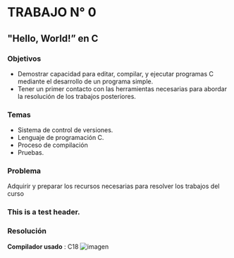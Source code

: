 # TRABAJO N° 0
## "Hello, World!” en C
### Objetivos
* Demostrar capacidad para editar, compilar, y ejecutar programas C mediante el desarrollo de un programa simple.
* Tener un primer contacto con las herramientas necesarias para abordar la resolución de los trabajos posteriores.
### Temas
* Sistema de control de versiones.
* Lenguaje de programación C.
* Proceso de compilación
* Pruebas.
### Problema
Adquirir y preparar los recursos necesarias para resolver los trabajos del curso

### This is a test header.

### Resolución
**Compilador usado** : C18
![imagen](https://github.com/user-attachments/assets/fd288cb6-344e-4c67-bb35-9ef2363dd361)
